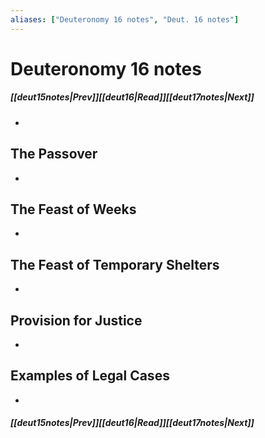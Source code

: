 ```yaml
---
aliases: ["Deuteronomy 16 notes", "Deut. 16 notes"]
---
```

# Deuteronomy 16 notes
##### <span class=arrow-left></span>[[deut15notes|Prev]]<span class=navigation-separator></span>[[deut16|Read]]<span class=navigation-separator></span>[[deut17notes|Next]]<span class=arrow-right></span>
- 
## The Passover
- 
## The Feast of Weeks
- 
## The Feast of Temporary Shelters
- 
## Provision for Justice
- 
## Examples of Legal Cases
- 
##### <span class=arrow-left></span>[[deut15notes|Prev]]<span class=navigation-separator></span>[[deut16|Read]]<span class=navigation-separator></span>[[deut17notes|Next]]<span class=arrow-right></span>